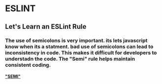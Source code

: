 # ESLINT
## Let's Learn an ESLint Rule
### The use of semicolons is very important. its lets javascript know when its a statment. bad use of semicolons can lead to inconsistency in code. This makes it difficult for developers to understadn the code. The "Semi" rule helps maintain consistent coding. 
#### ["SEMI"]([https://link-url-here.org](https://eslint.org/docs/latest/rules/semi)https://eslint.org/docs/latest/rules/semi)
